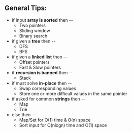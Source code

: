 ## General Tips:

- if input **array is sorted** then --
  - Two pointers
  - Sliding window
  - Binary search
- if given a **tree** then --
  - DFS
  - BFS
- if given a **linked list** then --
  - Offset pointers
  - Fast & Slow pointers
- if **recursion is banned** then --
  - Stack
- if must solve **in-place** then --
  - Swap corresponding values
  - Store one or more difficult values in the same pointer
- if asked for common **strings** then --
  - Map
  - Trie
- else then --
  - Map/Set for O(1) time & O(n) space
  - Sort input for O(nlogn) time and O(1) space

